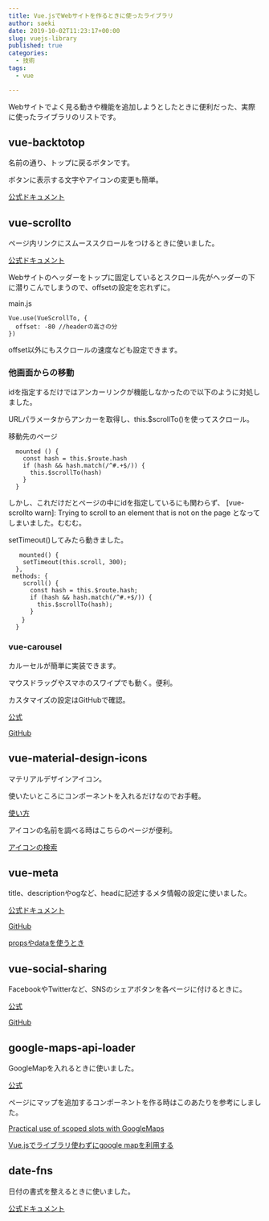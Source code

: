 ```yaml
---
title: Vue.jsでWebサイトを作るときに使ったライブラリ
author: saeki
date: 2019-10-02T11:23:17+00:00
slug: vuejs-library
published: true
categories:
  - 技術
tags:
  - vue

---
```


Webサイトでよく見る動きや機能を追加しようとしたときに便利だった、実際に使ったライブラリのリストです。
  
## vue-backtotop
  名前の通り、トップに戻るボタンです。

  ボタンに表示する文字やアイコンの変更も簡単。

[公式ドキュメント](https://caiofsouza.github.io/vue-backtotop/)

## vue-scrollto


ページ内リンクにスムーススクロールをつけるときに使いました。

[公式ドキュメント](https://vue-scrollto.netlify.com/)

Webサイトのヘッダーをトップに固定しているとスクロール先がヘッダーの下に潜りこんでしまうので、offsetの設定を忘れずに。

main.js

```
Vue.use(VueScrollTo, {
  offset: -80 //headerの高さの分
})
```


offset以外にもスクロールの速度なども設定できます。



### 他画面からの移動

idを指定するだけではアンカーリンクが機能しなかったので以下のように対処しました。

URLパラメータからアンカーを取得し、this.$scrollTo()を使ってスクロール。

移動先のページ

```
  mounted () {
    const hash = this.$route.hash
    if (hash && hash.match(/^#.+$/)) {
      this.$scrollTo(hash)
    }
  }
```


しかし、これだけだとページの中にidを指定しているにも関わらず、 [vue-scrollto warn]: Trying to scroll to an element that is not on the page となってしまいました。むむむ。

  setTimeout()してみたら動きました。
  
```
   mounted() {
    setTimeout(this.scroll, 300);
  },
 methods: {
    scroll() {
      const hash = this.$route.hash;
      if (hash && hash.match(/^#.+$/)) {
        this.$scrollTo(hash);
      }
  　}
  }
```


### vue-carousel

カルーセルが簡単に実装できます。

マウスドラッグやスマホのスワイプでも動く。便利。

カスタマイズの設定はGitHubで確認。

[公式](https://ssense.github.io/vue-carousel/)

[GitHub](https://github.com/SSENSE/vue-carousel)

## vue-material-design-icons

マテリアルデザインアイコン。
    
使いたいところにコンポーネントを入れるだけなのでお手軽。
    
[使い方](https://www.npmjs.com/package/vue-material-design-icons)
    
  
アイコンの名前を調べる時はこちらのページが便利。

[アイコンの検索](https://materialdesignicons.com/)

## vue-meta
 
title、descriptionやogなど、headに記述するメタ情報の設定に使いました。
  
[公式ドキュメント](https://vue-meta.nuxtjs.org/)
  
[GitHub](https://github.com/nuxt/vue-meta)
  
[propsやdataを使うとき](https://vue-meta.nuxtjs.org/faq/component-props.html)



## vue-social-sharing

FacebookやTwitterなど、SNSのシェアボタンを各ページに付けるときに。

[公式](https://nicolasbeauvais.github.io/vue-social-sharing/)


[GitHub](https://github.com/nicolasbeauvais/vue-social-sharing)

  
## google-maps-api-loader
  

  GoogleMapを入れるときに使いました。

  [公式](https://www.npmjs.com/package/google-maps-api-loader)

  ページにマップを追加するコンポーネントを作る時はこのあたりを参考にしました。

[Practical use of scoped slots with GoogleMaps](https://jp.vuejs.org/v2/cookbook/practical-use-of-scoped-slots.html)

[Vue.jsでライブラリ使わずにgoogle mapを利用する](https://qiita.com/terrierscript/items/9a9dda5a5ca5b3293d48)


## date-fns

  日付の書式を整えるときに使いました。

  [公式ドキュメント](https://date-fns.org/)
